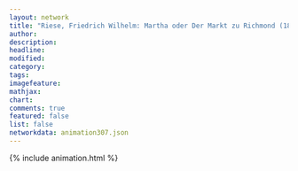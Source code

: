 ```yaml
---
layout: network
title: "Riese, Friedrich Wilhelm: Martha oder Der Markt zu Richmond (1847)"
author:
description:
headline:
modified:
category:
tags:
imagefeature: 
mathjax: 
chart: 
comments: true
featured: false
list: false
networkdata: animation307.json
---
```

{% include animation.html %}

